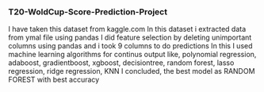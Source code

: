 ### T20-WoldCup-Score-Prediction-Project
I have taken this dataset from kaggle.com 
In this dataset i extracted data from ymal file  using pandas
I did feature selection by deleting unimportant columns using pandas and i took 9 columns to do predictions
In this I used machine learning algorithms for continus output like, polynomial regression, adaboost, gradientboost, xgboost, decisiontree, random forest, lasso regression, ridge regression, KNN
I concluded, the best model as RANDOM FOREST with best accuracy
